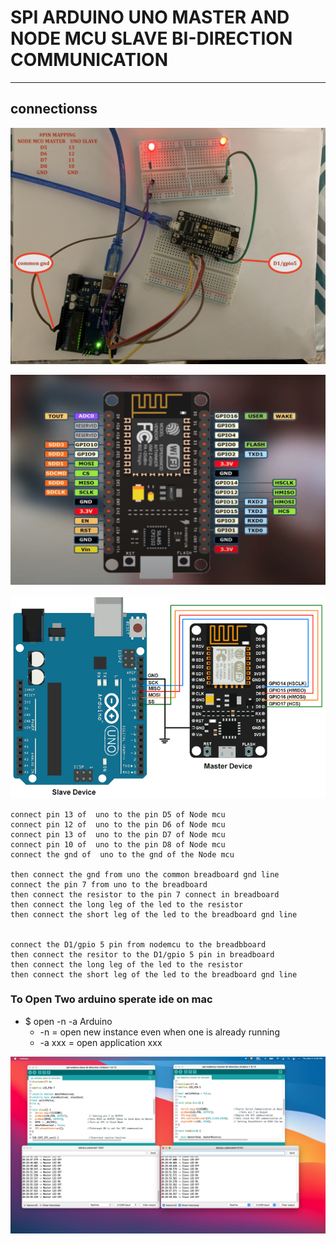# SPI ARDUINO UNO MASTER AND NODE MCU SLAVE BI-DIRECTION COMMUNICATION 

---

## connectionss 

![img](https://github.com/adarshkumarsingh83/arduino/blob/master/APPLICATION/spi-uno-master-uno-nodemcu-byte-bidirection-communication/image/connections.JPG)

![img](https://github.com/adarshkumarsingh83/arduino/blob/master/APPLICATION/spi-uno-master-uno-nodemcu-byte-bidirection-communication/image/ESP8266-pin-digram.png)

![img](https://github.com/adarshkumarsingh83/arduino/blob/master/APPLICATION/spi-uno-master-uno-nodemcu-byte-bidirection-communication/image/spi-nodemcu-arduino-uno-connections.png)

```
connect pin 13 of  uno to the pin D5 of Node mcu
connect pin 12 of  uno to the pin D6 of Node mcu
connect pin 13 of  uno to the pin D7 of Node mcu
connect pin 10 of  uno to the pin D8 of Node mcu
connect the gnd of  uno to the gnd of the Node mcu 

then connect the gnd from uno the common breadboard gnd line 
connect the pin 7 from uno to the breadboard 
then connect the resistor to the pin 7 connect in breadboard 
then connect the long leg of the led to the resistor 
then connect the short leg of the led to the breadboard gnd line 


connect the D1/gpio 5 pin from nodemcu to the breadbboard 
then connect the resitor to the D1/gpio 5 pin in breadboard 
then connect the long leg of the led to the resistor 
then connect the short leg of the led to the breadboard gnd line 
```


### To Open Two arduino sperate ide on mac
* $ open -n -a Arduino
	* -n = open new instance even when one is already running
	* -a xxx = open application xxx

![img](https://github.com/adarshkumarsingh83/arduino/blob/master/APPLICATION/spi-nodemcu-master-uno-slave-byte-bidirection-communication/image/serial-monitors.png)